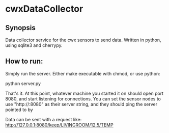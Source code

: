 # cwxDataCollector

## Synopsis

 Data collector service for the cwx sensors to send data.  Written in python, using sqlite3 and cherrypy.

## How to run:

 Simply run the server.  Either make executable with chmod, or use python:

 python server.py

 That's it.  At this point, whatever machine you started it on should open port 8080, and start listening
 for connections.  You can set the sensor nodes to use "http://<ip>:8080" as their server string, and they
 should ping the server pointed to by <ip>

 Data can be sent with a request like: http://127.0.0.1:8080/keep/LIVINGROOM/12.5/TEMP


